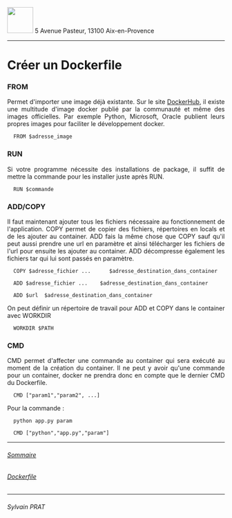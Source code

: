 <img style="height: 60px;" src="http://www.lpl-aix.fr/wp-content/uploads/2018/04/LPL_240_180.jpg" />
5 Avenue Pasteur, 13100 Aix-en-Provence

***

# Créer un Dockerfile

### FROM
<p style='text-align: justify'>
Permet d'importer une image déjà existante. Sur le site <a href="https://hub.docker.com/">DockerHub</a>, il existe une multitude d'image docker publié par la communauté et même des images officielles. Par exemple Python, Microsoft, Oracle publient leurs propres images pour faciliter le développement docker.
</p>

``` text
  FROM $adresse_image
```

### RUN

<p style='text-align: justify'>
Si votre programme nécessite des installations de package, il suffit de mettre la commande pour les installer juste après RUN.
</p>


``` text
  RUN $commande
```

### ADD/COPY

<p style='text-align: justify'>
Il faut maintenant ajouter tous les fichiers nécessaire au fonctionnement de l'application.
COPY permet de copier des fichiers, répertoires en locals et de les ajouter au container. ADD fais la même chose que COPY sauf qu'il peut aussi prendre une url en paramètre et ainsi télécharger les fichiers de l'url pour ensuite les ajouter au container. ADD décompresse également les fichiers tar qui lui sont passés en paramètre.
</p>

``` text
  COPY $adresse_fichier ...      $adresse_destination_dans_container
```

``` text
  ADD $adresse_fichier ...    $adresse_destination_dans_container
```

``` text
  ADD $url  $adresse_destination_dans_container
```

<p style='text-align: justify'>
On peut définir un répertoire de travail pour ADD et COPY dans le container avec WORKDIR
</p>

``` text
  WORKDIR $PATH
```

### CMD

<p style='text-align: justify'>
CMD permet d'affecter une commande au container qui sera exécuté au moment de la création du container. Il ne peut y avoir qu'une commande pour un container, docker ne prendra donc en compte que le dernier CMD du Dockerfile.
</p>

``` text
  CMD ["param1","param2", ...]
```

<p style='text-align: justify'>
Pour la commande :
</p>

``` shell
  python app.py param
```

``` text
  CMD ["python","app.py","param"]
```


---
###### <a href="https://github.com/sylvain-prat/DocDocker/blob/master/README.md">Sommaire</a>
###### <a href="https://github.com/sylvain-prat/DocDocker/blob/master/Dockerfile/Dockerfile.md">Dockerfile</a>

---
###### Sylvain PRAT
